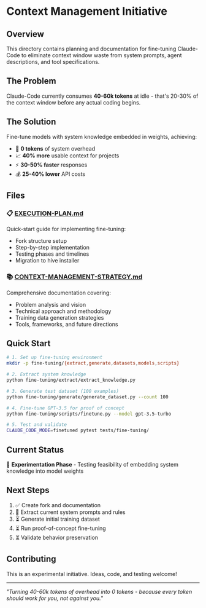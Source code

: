# Context Management Initiative

## Overview
This directory contains planning and documentation for fine-tuning Claude-Code to eliminate context window waste from system prompts, agent descriptions, and tool specifications.

## The Problem
Claude-Code currently consumes **40-60k tokens** at idle - that's 20-30% of the context window before any actual coding begins.

## The Solution
Fine-tune models with system knowledge embedded in weights, achieving:
- 🚀 **0 tokens** of system overhead
- 📈 **40% more** usable context for projects
- ⚡ **30-50% faster** responses
- 💰 **25-40% lower** API costs

## Files

### 📋 [EXECUTION-PLAN.md](./EXECUTION-PLAN.md)
Quick-start guide for implementing fine-tuning:
- Fork structure setup
- Step-by-step implementation
- Testing phases and timelines
- Migration to hive installer

### 📚 [CONTEXT-MANAGEMENT-STRATEGY.md](./CONTEXT-MANAGEMENT-STRATEGY.md)
Comprehensive documentation covering:
- Problem analysis and vision
- Technical approach and methodology
- Training data generation strategies
- Tools, frameworks, and future directions

## Quick Start

```bash
# 1. Set up fine-tuning environment
mkdir -p fine-tuning/{extract,generate,datasets,models,scripts}

# 2. Extract system knowledge
python fine-tuning/extract/extract_knowledge.py

# 3. Generate test dataset (100 examples)
python fine-tuning/generate/generate_dataset.py --count 100

# 4. Fine-tune GPT-3.5 for proof of concept
python fine-tuning/scripts/finetune.py --model gpt-3.5-turbo

# 5. Test and validate
CLAUDE_CODE_MODE=finetuned pytest tests/fine-tuning/
```

## Current Status
🔬 **Experimentation Phase** - Testing feasibility of embedding system knowledge into model weights

## Next Steps
1. ✅ Create fork and documentation
2. 🔄 Extract current system prompts and rules
3. ⏳ Generate initial training dataset
4. ⏳ Run proof-of-concept fine-tuning
5. ⏳ Validate behavior preservation

## Contributing
This is an experimental initiative. Ideas, code, and testing welcome!

---

*"Turning 40-60k tokens of overhead into 0 tokens - because every token should work for you, not against you."*